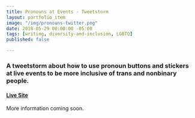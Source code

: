 ```yaml
---
title: Pronouns at Events - Tweetstorm
layout: portfolio_item
image: "/img/pronouns-twitter.png"
date: 2018-05-29 00:00:00 -05:00
tags: [writing, diversity-and-inclusion, LGBTQ]
published: false

---
```


### A tweetstorm about how to use pronoun buttons and stickers at live events to be more inclusive of trans and nonbinary people.
#### [Live Site](https://twitter.com/sublimemarch/status/1001453989769117696?s=19)

More information coming soon.
